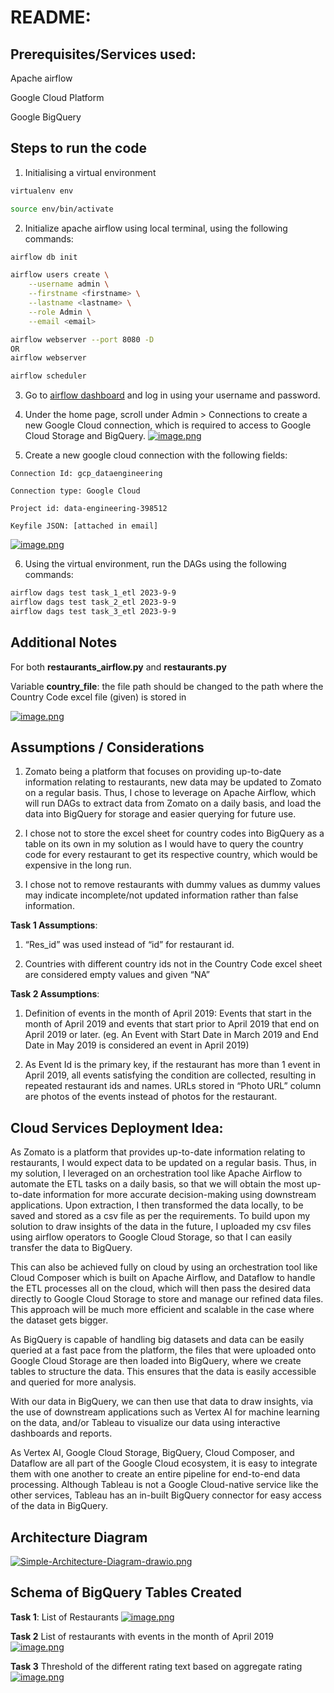# README:

## Prerequisites/Services used:
Apache airflow 

Google Cloud Platform

Google BigQuery


## Steps to run the code
1) Initialising a virtual environment
```bash
virtualenv env

source env/bin/activate
```
2) Initialize apache airflow using local terminal, using the following commands:
```bash
airflow db init

airflow users create \
    --username admin \
    --firstname <firstname> \
    --lastname <lastname> \
    --role Admin \
    --email <email>

airflow webserver --port 8080 -D 
OR 
airflow webserver 

airflow scheduler
```

3) Go to [airflow dashboard](http://127.0.0.1:8080/) and log in using your username and password.

4) Under the home page, scroll under Admin > Connections to create a new Google Cloud connection, which is required to access to Google Cloud Storage and BigQuery.
[![image.png](https://i.postimg.cc/BvsvGwnF/image.png)](https://postimg.cc/pmGvfC8V)


5) Create a new google cloud connection with the following fields:

```text
Connection Id: gcp_dataengineering

Connection type: Google Cloud

Project id: data-engineering-398512

Keyfile JSON: [attached in email]
```
[![image.png](https://i.postimg.cc/cJ96MBd8/image.png)](https://postimg.cc/SX9ym82y)

6) Using the virtual environment, run the DAGs using the following commands:
```bash
airflow dags test task_1_etl 2023-9-9
airflow dags test task_2_etl 2023-9-9
airflow dags test task_3_etl 2023-9-9
```
## Additional Notes
For both **restaurants_airflow.py** and **restaurants.py**

Variable **country_file**: the file path should be changed to the path where the Country Code excel file (given) is stored in

[![image.png](https://i.postimg.cc/CLBCZdHN/image.png)](https://postimg.cc/JG8HvrFD)

## Assumptions / Considerations

1) Zomato being a platform that focuses on providing up-to-date information relating to restaurants, new data may be updated to Zomato on a regular basis. Thus, I chose to leverage on Apache Airflow, which will run DAGs to extract data from Zomato on a daily basis, and load the data into BigQuery for storage and easier querying for future use.

2) I chose not to store the excel sheet for country codes into BigQuery as a table on its own in my solution as I would have to query the country code for every restaurant to get its respective country, which would be expensive in the long run.

3) I chose not to remove restaurants with dummy values as dummy values may indicate incomplete/not updated information rather than false information.

**Task 1 Assumptions**:
1) “Res_id” was used instead of “id” for restaurant id.

2) Countries with different country ids not in the Country Code excel sheet are considered empty values and given “NA”

**Task 2 Assumptions**:
1) Definition of events in the month of April 2019: Events that start in the month of April 2019 and events that start prior to April 2019 that end on April 2019 or later. (eg. An Event with Start Date in March 2019 and End Date in May 2019 is considered an event in April 2019)

2) As Event Id is the primary key, if the restaurant has more than 1 event in April 2019, all events satisfying the condition are collected, resulting in repeated restaurant ids and names.
URLs stored in “Photo URL” column are photos of the events instead of photos for the restaurant.

## Cloud Services Deployment Idea:
As Zomato is a platform that provides up-to-date information relating to restaurants, I would expect data to be updated on a regular basis. Thus, in my solution, I leveraged on an orchestration tool like Apache Airflow to automate the ETL tasks on a daily basis, so that we will obtain the most up-to-date information for more accurate decision-making using downstream applications. Upon extraction, I then transformed the data locally, to be saved and stored as a csv file as per the requirements. To build upon my solution to draw insights of the data in the future, I uploaded my csv files using airflow operators to Google Cloud Storage, so that I can easily transfer the data to BigQuery. 

This can also be achieved fully on cloud by using an orchestration tool like Cloud Composer which is built on Apache Airflow, and Dataflow to handle the ETL processes all on the cloud, which will then pass the desired data directly to Google Cloud Storage to store and manage our refined data files. This approach will be much more efficient and scalable in the case where the dataset gets bigger.

As BigQuery is capable of handling big datasets and data can be easily queried at a fast pace from the platform, the files that were uploaded onto Google Cloud Storage are then loaded into BigQuery, where we create tables to structure the data. This ensures that the data is easily accessible and queried for more analysis.

With our data in BigQuery, we can then use that data to draw insights, via the use of downstream applications such as Vertex AI for machine learning on the data, and/or Tableau to visualize our data using interactive dashboards and reports. 

As Vertex AI, Google Cloud Storage, BigQuery, Cloud Composer, and Dataflow are all part of the Google Cloud ecosystem, it is easy to integrate them with one another to create an entire pipeline for end-to-end data processing. Although Tableau is not a Google Cloud-native service like the other services, Tableau has an in-built BigQuery connector for easy access of the data in BigQuery.

## Architecture Diagram
[![Simple-Architecture-Diagram-drawio.png](https://i.postimg.cc/VLxhvxMJ/Simple-Architecture-Diagram-drawio.png)](https://postimg.cc/qzGwZZ1r)

## Schema of BigQuery Tables Created

**Task 1**: List of Restaurants
[![image.png](https://i.postimg.cc/QN54P6vs/image.png)](https://postimg.cc/RqSLJTMb)

**Task 2** List of restaurants with events in the month of April 2019
[![image.png](https://i.postimg.cc/qv7GkQDN/image.png)](https://postimg.cc/RNjtd1Bm)

**Task 3** Threshold of the different rating text based on aggregate rating
[![image.png](https://i.postimg.cc/3JtgbmrY/image.png)](https://postimg.cc/9rqRD4qn)
